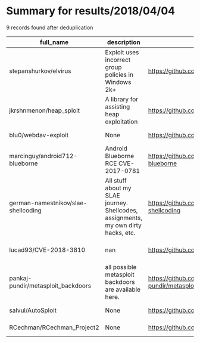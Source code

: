 
# Summary for results/2018/04/04
    
9 records found after deduplication

| full_name | description | html_url | matched_list | matched_count | pushed_at | size | stargazers_count | language | forks_count | vul_ids |
|-------------------------------------|------------------------------------------------------------------------------------|--------------------------------------------------------|----------------------------------|-----------------|---------------------------|--------|--------------------|------------|---------------|-------------------|
| stepanshurkov/elvirus | Exploit uses incorrect group policies in Windows 2k+ | https://github.com/stepanshurkov/elvirus | ['exploit'] | 1 | 2018-04-04 16:09:02+00:00 | 184 | 1 | Assembly | 0 | [] |
| jkrshnmenon/heap_sploit | A library for assisting heap exploitation | https://github.com/jkrshnmenon/heap_sploit | ['exploit', 'sploit'] | 2 | 2018-04-04 23:59:05+00:00 | 4 | 0 | Python | 1 | [] |
| blu0/webdav-exploit | None | https://github.com/blu0/webdav-exploit | ['exploit'] | 1 | 2018-04-04 16:07:46+00:00 | 30 | 27 | Python | 12 | [] |
| marcinguy/android712-blueborne | Android Blueborne RCE CVE-2017-0781 | https://github.com/marcinguy/android712-blueborne | ['rce'] | 1 | 2018-04-04 12:59:18+00:00 | 182 | 69 | Python | 23 | ['CVE-2017-0781'] |
| german-namestnikov/slae-shellcoding | All stuff about my SLAE journey. Shellcodes, assignments, my own dirty hacks, etc. | https://github.com/german-namestnikov/slae-shellcoding | ['shellcode'] | 1 | 2018-04-04 08:24:30+00:00 | 48 | 1 | Assembly | 0 | [] |
| lucad93/CVE-2018-3810 | nan | https://github.com/lucad93/CVE-2018-3810 | ['cve-2'] | 1 | 2018-04-04 13:42:09+00:00 | 499 | 0 | Shell | 1 | ['CVE-2018-3810'] |
| pankaj-pundir/metasploit_backdoors | all possible metasploit backdoors are available here. | https://github.com/pankaj-pundir/metasploit_backdoors | ['metasploit module OR payload'] | 1 | 2018-04-04 12:48:42+00:00 | 207 | 1 | ASP | 0 | [] |
| salvul/AutoSploit | None | https://github.com/salvul/AutoSploit | ['sploit'] | 1 | 2018-04-04 13:20:51+00:00 | 202 | 0 | Python | 0 | [] |
| RCechman/RCechman_Project2 | None | https://github.com/RCechman/RCechman_Project2 | ['rce'] | 1 | 2018-04-04 20:18:51+00:00 | 0 | 0 | | 0 | [] |
